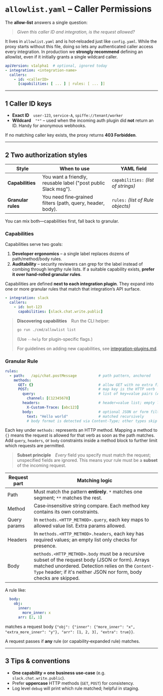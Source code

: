# `allowlist.yaml` – Caller Permissions

The **allow‑list** answers a single question:

> *Given this caller ID and integration, is the request allowed?*

It lives in `allowlist.yaml` and is hot‑reloaded just like `config.yaml`.
While the proxy starts without this file, doing so lets any authenticated caller access every integration. In production we **strongly recommend** defining an allowlist, even if it initially grants a single wildcard caller.

```yaml
apiVersion: v1alpha1  # optional, ignored today
- integration: <integration-name>
  callers:
    - id: <callerID>
      [capabilities: [ ... ] | rules: [ ... ]]
```

---

## 1  Caller ID keys

* **Exact ID** `user-123`, `service-A`, `spiffe://tenant/worker`
* **Wildcard** `"*"` – used when the incoming auth plugin did **not** return an ID. Handy for anonymous webhooks.

If no matching caller key exists, the proxy returns **403 Forbidden**.

---

## 2  Two authorization styles

| Style              | When to use                                                    | YAML field                          |
| ------------------ | -------------------------------------------------------------- | ----------------------------------- |
| **Capabilities**   | You want a friendly, reusable label ("post public Slack msg"). | `capabilities:` *(list of strings)* |
| **Granular rules** | You need fine‑grained filters (path, query, header, body).     | `rules:` *(list of Rule objects)*   |

You can mix both—capabilities first, fall back to granular.

### Capabilities

Capabilities serve two goals:

1. **Developer ergonomics** – a single label replaces dozens of path/method/body rules.
2. **Auditability** – security reviewers can grep for the label instead of combing through lengthy rule lists. If a suitable capability exists, **prefer it over hand‑rolled granular rules**.

Capabilities are defined **next to each integration plugin**. They expand into one or more granular rules that match that integration’s API surface.

```yaml
- integration: slack
  callers:
    - id: bot-123
      capabilities: [slack.chat.write.public]
```

> **Discovering capabilities** Run the CLI helper:
>
> ```bash
> go run ./cmd/allowlist list
> ```
>
> (Use `--help` for plugin-specific flags.)
>
> For guidelines on adding new capabilities, see [integration-plugins.md](integration-plugins.md).

### Granular Rule

```yaml
rules:
  - path:   /api/chat.postMessage          # path pattern, anchored
    methods:
      GET: {}                              # allow GET with no extra filters
      POST:                                # map key is the HTTP verb
        query:                             # list of key=value pairs (ANDed)
          channel: [C12345678]
        headers:                           # header=value list; empty list checks only presence
          X-Custom-Trace: [abc123]
        body:                              # optional JSON or form filters
          text: "Hello world"              # matched recursively
          # body format is detected via Content-Type; other types skip matching
```

Each key under `methods:` represents an HTTP method. Mapping a method to `{}`
means the request is allowed for that verb as soon as the path matches. Add
`query`, `headers`, or `body` constraints inside a method block to further limit
which requests are permitted.

> **Subset principle** *Every* field you specify must match the request; unspecified fields are ignored. This means your rule must be a **subset** of the incoming request.

| Request part | Matching logic                                                                                      |
| ------------ | --------------------------------------------------------------------------------------------------- |
| Path         | Must match the pattern **entirely**. `*` matches one segment; `**` matches the rest.                 |
| Method       | Case‑insensitive string compare. Each method key contains its own constraints. |
| Query params | In `methods.<HTTP_METHOD>.query`, each key maps to allowed value list. Extra params allowed.
| Headers      | In `methods.<HTTP_METHOD>.headers`, each key has required values; an empty list only checks for presence.
| Body         | `methods.<HTTP_METHOD>.body` must be a recursive subset of the request body (JSON or form). Arrays matched unordered. Detection relies on the `Content-Type` header; if it's neither JSON nor form, body checks are skipped.

A rule like:

```yaml
  body:
    obj:
      inner:
        more_inner: x
      arr: [2, 1]
```

matches a request body
`{"obj": {"inner": {"more_inner": "x", "extra_more_inner": "y"}, "arr": [1, 2, 3], "extra": true}}`.

A request passes if **any** rule (or capability‑expanded rule) matches.

---

## 3  Tips & conventions

* **One capability ≈ one business use‑case** (e.g. `slack.chat.write.public`).
* Prefer **uppercase** HTTP methods (`GET`, `POST`) for consistency.
* Log level `debug` will print which rule matched; helpful in staging.

